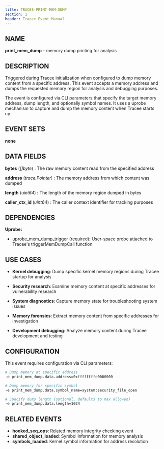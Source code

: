 ```yaml
---
title: TRACEE-PRINT-MEM-DUMP
section: 1
header: Tracee Event Manual
---
```


## NAME

**print_mem_dump** - memory dump printing for analysis

## DESCRIPTION

Triggered during Tracee initialization when configured to dump memory content from a specific address. This event accepts a memory address and dumps the requested memory region for analysis and debugging purposes.

The event is configured via CLI parameters that specify the target memory address, dump length, and optionally symbol names. It uses a uprobe mechanism to capture and dump the memory content when Tracee starts up.

## EVENT SETS

**none**

## DATA FIELDS

**bytes** (*[]byte*)
: The raw memory content read from the specified address

**address** (*trace.Pointer*)
: The memory address from which content was dumped

**length** (*uint64*)
: The length of the memory region dumped in bytes

**caller_ctx_id** (*uint64*)
: The caller context identifier for tracking purposes

## DEPENDENCIES

**Uprobe:**

- uprobe_mem_dump_trigger (required): User-space probe attached to Tracee's triggerMemDumpCall function

## USE CASES

- **Kernel debugging**: Dump specific kernel memory regions during Tracee startup for analysis

- **Security research**: Examine memory content at specific addresses for vulnerability research

- **System diagnostics**: Capture memory state for troubleshooting system issues

- **Memory forensics**: Extract memory content from specific addresses for investigation

- **Development debugging**: Analyze memory content during Tracee development and testing

## CONFIGURATION

This event requires configuration via CLI parameters:

```bash
# Dump memory at specific address
-e print_mem_dump.data.address=0xffffffffc0000000

# Dump memory for specific symbol
-e print_mem_dump.data.symbol_name=system:security_file_open

# Specify dump length (optional, defaults to max allowed)
-e print_mem_dump.data.length=1024
```

## RELATED EVENTS

- **hooked_seq_ops**: Related memory integrity checking event
- **shared_object_loaded**: Symbol information for memory analysis
- **symbols_loaded**: Kernel symbol information for address resolution
